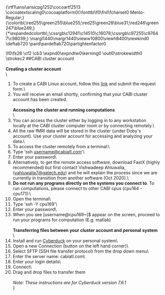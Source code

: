 {\rtf1\ansi\ansicpg1252\cocoartf2513
\cocoatextscaling0\cocoaplatform0{\fonttbl\f0\fnil\fcharset0 Menlo-Regular;}
{\colortbl;\red255\green255\blue255;\red25\green28\blue31;\red246\green247\blue249;}
{\*\expandedcolortbl;;\cssrgb\c12941\c14510\c16078;\cssrgb\c97255\c97647\c98039;}
\margl1440\margr1440\vieww10800\viewh8400\viewkind0
\deftab720
\pard\pardeftab720\partightenfactor0

\f0\fs28 \cf2 \cb3 \expnd0\expndtw0\kerning0
\outl0\strokewidth0 \strokec2 ##CABI cluster account\
\
**Creating a cluster account**\
\
1. To create a CABI Linux account, follow this [link](http://www.cabi.gatech.edu/CABI/cabi_information/research-2/forms/linux/) and submit the request form.\
2. You will receive an email shortly, confirming that your CABI cluster account has been created.\
\
**Accessing the cluster and running computations**\
\
1. You can access the cluster either by logging in to any workstation locally at the CABI cluster computer room or by connecting remotely.\
2. All the raw fMRI data will be stored in the cluster (under Doby&#39;s account). Use your cluster account for accessing and analyzing your data.\
3. To access the cluster remotely from a terminal:\
  1. Type &#39;ssh [username@cabiatl.com](mailto:username@cabiatl.com)&#39;\
  2. Enter your password\
4. Alternatively, to get the remote access software, download FastX (highly recommended) but first contact Vishwadeep Ahluwalia, ([vahluwalia7@gatech.edu](mailto:vahluwalia7@gatech.edu)) and he will explain the process since we are currently in transition from another software (Oct 2020).\
5. **Do not run any programs directly on the systems you connect to**. To run computations, please connect to other CABI cpus (cpu164 - cpu171):\
  1. Open the terminal\
  2. Type &#39;ssh -Y cpu169&#39;\
  3. Enter your password\
  4. When you see [username@cpu169~]$  appear on the screen, proceed to run your programs for computation (E.g. matlab)\
\
**Transferring files between your cluster account and personal system**\
\
1. Install and run [Cyberduck](https://cyberduck.io/download/) on your personal system\
2. Open a new Connection (button on the left hand corner)\
3. Select SFTP (SSH file transfer protocol) from the drop down menu\
4. Enter the server name: cabiatl.com\
5. Enter your login details\
6. Connect\
7. Drag and drop files to transfer them\
\
_Note: These instructions are for Cyberduck version 7.6.1_\
}